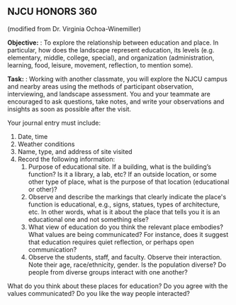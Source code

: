 ## NJCU HONORS 360
(modified from Dr. Virginia Ochoa-Winemiller)**Objective:**
: To explore the relationship betweeneducation and place. In particular, how does thelandscape represent education, its levels (e.g. elementary, middle, college, special), and organization (administration, learning, food, leisure, movement, reflection, to mention some).**Task:** 
: Working with another classmate, you will explore the NJCU campus and nearby areas using the methods of participant observation, interviewing, and landscape assessment. You and your teammate are encouraged to ask questions, take notes, and write your observations and insights as soon as possible after the visit.
Your journal entry must include:
1. Date, time2. Weather conditions3. Name, type, and address of site visited4. Record the following information:	1. Purpose of educational site. If a building, what is the building’s function? Is it a library, a lab, etc? If an outside location, or some other type of place, what is the  purpose of that location (educational or other)?
	2. Observe and describe the markings that clearly indicate the  place's function is educational, e.g., signs, statues, types of architecture, etc. In other words, what is it about the place that tells you it is an educational one and not something else?
	3. What view of education do you think the relevant place embodies? What values are being communicated? For instance, does it suggest that education requires quiet reflection, or perhaps open communication?
	4. Observe the students, staff, and faculty. Observe their interaction. Note their age, race/ethnicity, gender. Is the population diverse? Do people from diverse groups interact with one another?
What do you think about these places for education? Do you agreewith the values communicated? Do you like the way peopleinteracted?